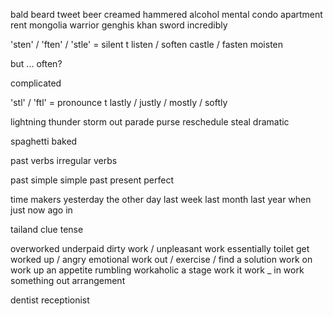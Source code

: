 bald
beard
tweet
beer
creamed
hammered
alcohol
mental
condo
apartment
rent
mongolia
warrior
genghis khan
sword
incredibly


'sten' / 'ften' / 'stle' = silent  t
listen / soften
castle / fasten
moisten

but ... often?

complicated

'stl' / 'ftl' = pronounce t
lastly / justly / mostly / softly


lightning
thunder
storm out
parade
purse
reschedule
steal
dramatic


spaghetti
baked

past verbs
irregular verbs

past simple 
simple past
present perfect

time makers
yesterday
the other day
last week
last month
last year
when
just now
ago 
in

tailand
clue
tense




overworked
underpaid
dirty work / unpleasant work
essentially
toilet
get worked up / angry emotional
work out / exercise / find a solution
work on
work up an appetite
rumbling
workaholic
a stage
work it
work _ in
work something out
arrangement

dentist
receptionist


 






